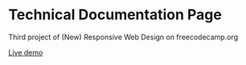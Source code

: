 # Technical Documentation Page

Third project of (New) Responsive Web Design on freecodecamp.org

[Live demo](https://mihaly-ale.github.io/freecodecamp-technical/)
